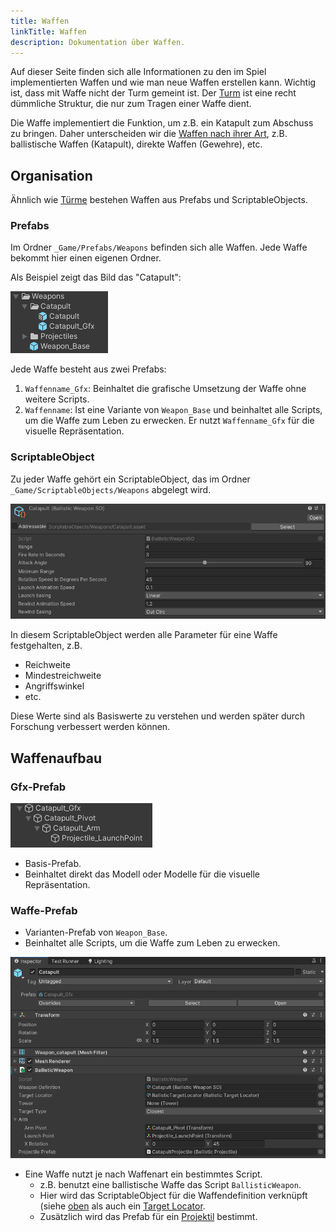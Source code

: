 ```yaml
---
title: Waffen
linkTitle: Waffen
description: Dokumentation über Waffen.
---
```


Auf dieser Seite finden sich alle Informationen zu den im Spiel implementierten Waffen und wie man neue Waffen erstellen kann.
Wichtig ist, dass mit Waffe nicht der Turm gemeint ist.
Der [Turm](../towers/) ist eine recht dümmliche Struktur, die nur zum Tragen einer Waffe dient.

Die Waffe implementiert die Funktion, um z.B. ein Katapult zum Abschuss zu bringen.
Daher unterscheiden wir die [Waffen nach ihrer Art](weapon-types/), z.B. ballistische Waffen (Katapult), direkte Waffen (Gewehre), etc.

## Organisation

Ähnlich wie [Türme](../towers/) bestehen Waffen aus Prefabs und ScriptableObjects.

### Prefabs

Im Ordner `_Game/Prefabs/Weapons` befinden sich alle Waffen.
Jede Waffe bekommt hier einen eigenen Ordner.

Als Beispiel zeigt das Bild das "Catapult":

![Waffen-Prefabs](assets/weapons.png)

Jede Waffe besteht aus zwei Prefabs:

1. `Waffenname_Gfx`: Beinhaltet die grafische Umsetzung der Waffe ohne weitere Scripts.
2. `Waffenname`: Ist eine Variante von `Weapon_Base` und beinhaltet alle Scripts, um die Waffe zum Leben zu erwecken.
  Er nutzt `Waffenname_Gfx` für die visuelle Repräsentation.

### ScriptableObject

Zu jeder Waffe gehört ein ScriptableObject, das im Ordner `_Game/ScriptableObjects/Weapons` abgelegt wird.

![ScriptableObject einer Waffe](assets/weapon-so.png)

In diesem ScriptableObject werden alle Parameter für eine Waffe festgehalten, z.B.

* Reichweite
* Mindestreichweite
* Angriffswinkel
* etc.

Diese Werte sind als Basiswerte zu verstehen und werden später durch Forschung verbessert werden können.

## Waffenaufbau

### Gfx-Prefab

![Gfx-Prefab](assets/weapon-gfx.png)

* Basis-Prefab.
* Beinhaltet direkt das Modell oder Modelle für die visuelle Repräsentation.

### Waffe-Prefab

* Varianten-Prefab von `Weapon_Base`.
* Beinhaltet alle Scripts, um die Waffe zum Leben zu erwecken.

![Waffe-Inspektor](assets/weapon-inspector.png)

* Eine Waffe nutzt je nach Waffenart ein bestimmtes Script.
  * z.B. benutzt eine ballistische Waffe das Script `BallisticWeapon`.
  * Hier wird das ScriptableObject für die Waffendefinition verknüpft (siehe [oben](#ScriptableObject) als auch ein [Target Locator](target-locator/).
  * Zusätzlich wird das Prefab für ein [Projektil](weapon-types/#Projektile) bestimmt.
